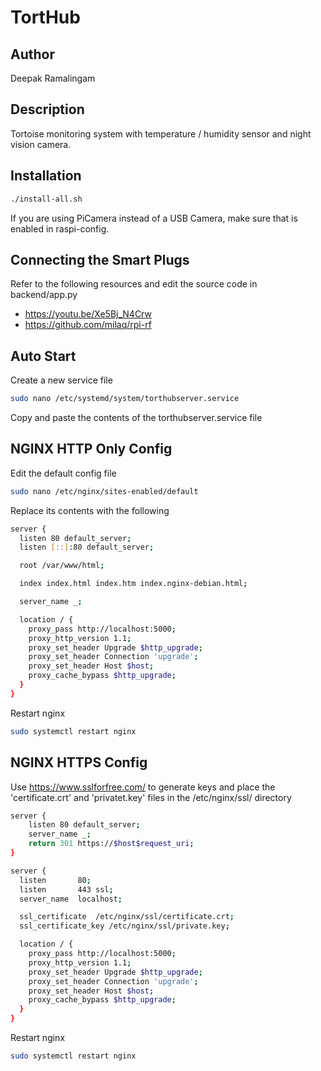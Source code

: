 # TortHub
## Author
Deepak Ramalingam

## Description
Tortoise monitoring system with temperature / humidity sensor and night vision camera.

## Installation
```sh
./install-all.sh
```
If you are using PiCamera instead of a USB Camera, make sure that is enabled in raspi-config.

## Connecting the Smart Plugs
Refer to the following resources and edit the source code in backend/app.py
* https://youtu.be/Xe5Bj_N4Crw
* https://github.com/milaq/rpi-rf

## Auto Start
Create a new service file

```sh
sudo nano /etc/systemd/system/torthubserver.service
```

Copy and paste the contents of the torthubserver.service file

## NGINX HTTP Only Config
Edit the default config file

```sh
sudo nano /etc/nginx/sites-enabled/default
```

Replace its contents with the following

```sh
server {
  listen 80 default_server;
  listen [::]:80 default_server;

  root /var/www/html;

  index index.html index.htm index.nginx-debian.html;

  server_name _;

  location / {
    proxy_pass http://localhost:5000;
    proxy_http_version 1.1;
    proxy_set_header Upgrade $http_upgrade;
    proxy_set_header Connection 'upgrade';
    proxy_set_header Host $host;
    proxy_cache_bypass $http_upgrade;
  }
}
```

Restart nginx

```sh
sudo systemctl restart nginx
```

## NGINX HTTPS Config

Use https://www.sslforfree.com/ to generate keys and place the 'certificate.crt' and 'privatet.key' files in the /etc/nginx/ssl/ directory

```sh
server {
    listen 80 default_server;
    server_name _;
    return 301 https://$host$request_uri;
}

server {
  listen       80;
  listen       443 ssl;
  server_name  localhost;

  ssl_certificate  /etc/nginx/ssl/certificate.crt;
  ssl_certificate_key /etc/nginx/ssl/private.key;

  location / {
    proxy_pass http://localhost:5000;
    proxy_http_version 1.1;
    proxy_set_header Upgrade $http_upgrade;
    proxy_set_header Connection 'upgrade';
    proxy_set_header Host $host;
    proxy_cache_bypass $http_upgrade;
  }
}
```

Restart nginx

```sh
sudo systemctl restart nginx
```

